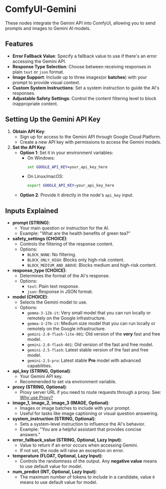 # ComfyUI-Gemini

These nodes integrate the Gemini API into ComfyUI, allowing you to send prompts and images to Gemini AI models.

## Features

- **Error Fallback Value**: Specify a fallback value to use if there's an error accessing the Gemini API.
- **Response Type Selection**: Choose between receiving responses in plain `text` or `json` format.
- **Image Support**: Include up to three images(or **batches**) with your prompt to provide visual context.
- **Custom System Instructions**: Set a system instruction to guide the AI's responses.
- **Adjustable Safety Settings**: Control the content filtering level to block inappropriate content.

## Setting Up the Gemini API Key

1. **Obtain API Key**:
   - Sign up for access to the Gemini API through Google Cloud Platform.
   - Create a new API key with permissions to access the Gemini models.
2. **Set the API Key**:
   - **Option 1**: Set it in your environment variables:
     - On Windows:
       ```cmd
       set GOOGLE_API_KEY=your_api_key_here
       ```
     - On Linux/macOS:
       ```bash
       export GOOGLE_API_KEY=your_api_key_here
       ```
   - **Option 2**: Provide it directly in the node's `api_key` input.

## Inputs Explained

- **prompt (STRING)**:
  - Your main question or instruction for the AI.
  - Example: "What are the health benefits of green tea?"
- **safety_settings (CHOICE)**:
  - Controls the filtering of the response content.
  - Options:
    - `BLOCK_NONE`: No filtering.
    - `BLOCK_ONLY_HIGH`: Blocks only high-risk content.
    - `BLOCK_MEDIUM_AND_ABOVE`: Blocks medium and high-risk content.
- **response_type (CHOICE)**:
  - Determines the format of the AI's response.
  - Options:
    - `text`: Plain text response.
    - `json`: Response in JSON format.
- **model (CHOICE)**:
  - Selects the Gemini model to use.
  - Options:
    - `gemma-3-12b-it`: Very small model that you can run locally or remotely on the Google infrastructure.
    - `gemma-3-27b-it`: Medium size model that you can run locally or remotely on the Google infrastructure.
    - `gemini-2.0-flash-lite-001`: Old version of the **very** fast and free model.
    - `gemini-2.0-flash-001`: Old version of the fast and free model.
    - `gemini-2.5-flash`: Latest stable version of the fast and free model.
    - `gemini-2.5-pro`: Latest stable **Pro** model with advanced capabilities.
- **api_key (STRING, Optional)**:
  - Your Gemini API key.
  - Recommended to set via environment variable.
- **proxy (STRING, Optional)**:
  - Proxy server URL if you need to route requests through a proxy. See: [Why use Proxy?](https://visionatrix.github.io/VixFlowsDocs/AdminManual/Installation/proxy_gemini/#why-use-a-proxy)
- **image_1, image_2, image_3 (IMAGE, Optional)**:
  - Images or image batches to include with your prompt.
  - Useful for tasks like image captioning or visual question answering.
- **system_instruction (STRING, Optional)**:
  - Sets a system-level instruction to influence the AI's behavior.
  - Example: "You are a helpful assistant that provides concise answers."
- **error_fallback_value (STRING, Optional, Lazy Input)**:
  - Value to return if an error occurs when accessing Gemini.
  - If not set, the node will raise an exception on error.
- **temperature (FLOAT, Optional, Lazy Input)**:
  - Controls the randomness of the output. Any **negative value** means to use default value for model.
- **num_predict (INT, Optional, Lazy Input)**:
  - The maximum number of tokens to include in a candidate, value `0` means to use default value for model.


